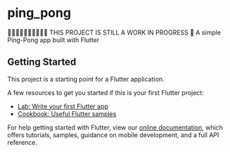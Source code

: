 # ping_pong

🚧🚧🚧🚧🚧🚧🚧🚧🚧:construction: THIS PROJECT IS STILL A WORK IN PROGRESS :construction:
A simple Ping-Pong app built with Flutter

## Getting Started

This project is a starting point for a Flutter application.

A few resources to get you started if this is your first Flutter project:

- [Lab: Write your first Flutter app](https://flutter.dev/docs/get-started/codelab)
- [Cookbook: Useful Flutter samples](https://flutter.dev/docs/cookbook)

For help getting started with Flutter, view our
[online documentation](https://flutter.dev/docs), which offers tutorials,
samples, guidance on mobile development, and a full API reference.
